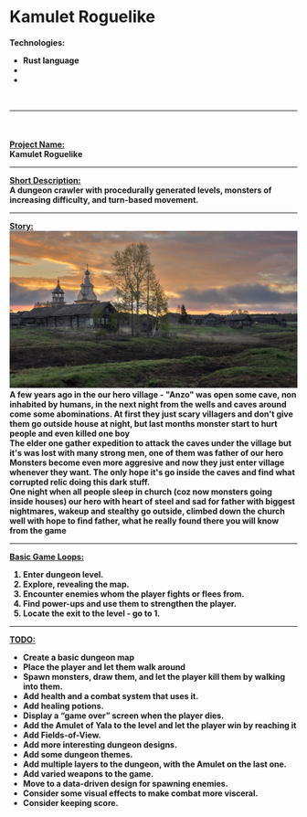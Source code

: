 # Kamulet Roguelike

<h4>Technologies:
<ul>
<li>Rust language
<li>
<li>
</ul>

<br>
<hr/>
<br>

<h4>
<u><b>Project Name:</b></u><br/> Kamulet Roguelike
<hr/>
<u><b>Short Description:</b></u> <br/>
A dungeon crawler with procedurally generated levels, monsters of increasing difficulty,
and turn-based movement.
<hr/>
<u><b>Story:</b></u><br/> 
<img src='./village.jpg'>
A few years ago in the our hero village - "Anzo" was open some cave, non inhabited by humans, in the next night from the wells and caves around come some abominations. At first they just scary villagers and don't give them go outside house at night, but last months monster start to hurt people and even killed one boy
</br>
The elder one gather expedition to attack the caves under the village but it's was lost with many strong men, one of them was father of our hero
</br>
Monsters become even more aggresive and now they just enter village whenever they want. The only hope it's go inside the caves and find what corrupted relic doing this dark stuff.
</br>
One night when all people sleep in church (coz now monsters going inside houses) our hero with heart of steel and sad for father with biggest nightmares, wakeup and stealthy go outside, climbed down the church well with hope to find father, what he really found there you will know from the game
<hr/>
<u><b>Basic Game Loops:</b></u><br/> 
<ol>
<li>Enter dungeon level.
<li>Explore, revealing the map.
<li>Encounter enemies whom the player fights or flees from.
<li>Find power-ups and use them to strengthen the player.
<li>Locate the exit to the level - go to 1.
</ol>
<hr/>
<u><b>TODO:</b></u><br/> 
<ul>
<li>Create a basic dungeon map
<li>Place the player and let them walk around
<li>Spawn monsters, draw them, and let the player kill them by walking into them.
<li>Add health and a combat system that uses it.
<li>Add healing potions.
<li>Display a “game over” screen when the player dies.
<li>Add the Amulet of Yala to the level and let the player win by reaching it
<li>Add Fields-of-View.
<li>Add more interesting dungeon designs.
<li>Add some dungeon themes.
<li>Add multiple layers to the dungeon, with the Amulet on the last one.
<li>Add varied weapons to the game.
<li>Move to a data-driven design for spawning enemies.
<li>Consider some visual effects to make combat more visceral.
<li>Consider keeping score.

</ul>

</h3>